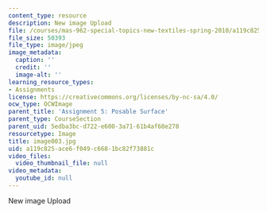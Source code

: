 ```yaml
---
content_type: resource
description: New image Upload
file: /courses/mas-962-special-topics-new-textiles-spring-2010/a119c825ace6f049c6681bc82f73881c_image003.jpg
file_size: 50393
file_type: image/jpeg
image_metadata:
  caption: ''
  credit: ''
  image-alt: ''
learning_resource_types:
- Assignments
license: https://creativecommons.org/licenses/by-nc-sa/4.0/
ocw_type: OCWImage
parent_title: 'Assignment 5: Posable Surface'
parent_type: CourseSection
parent_uid: 5edba3bc-d722-e600-3a71-61b4af68e278
resourcetype: Image
title: image003.jpg
uid: a119c825-ace6-f049-c668-1bc82f73881c
video_files:
  video_thumbnail_file: null
video_metadata:
  youtube_id: null
---
```

New image Upload